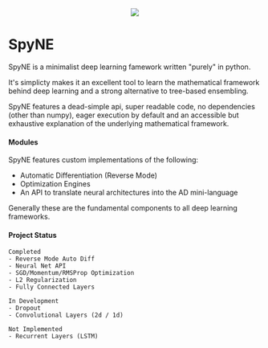 <div align="center">
    <img src="https://raw.githubusercontent.com/bwhitesell/SpyNE/master/logo.png">
</div>

# SpyNE
SpyNE is a minimalist deep learning famework written 
"purely" in python. 

It's simplicty makes it an excellent tool to learn 
the mathematical framework behind deep learning and a
strong alternative to tree-based ensembling.

SpyNE features a dead-simple api, super readable code,
no dependencies (other than numpy), eager execution by 
default and an accessible but exhaustive explanation of the 
underlying mathematical framework.

#### Modules
SpyNE features custom implementations of the following:
- Automatic Differentiation (Reverse Mode)
- Optimization Engines
- An API to translate neural architectures into the AD 
  mini-language
  
Generally these are the fundamental components to all deep
learning frameworks.


#### Project Status
```
Completed
- Reverse Mode Auto Diff
- Neural Net API
- SGD/Momentum/RMSProp Optimization
- L2 Regularization
- Fully Connected Layers

In Development
- Dropout
- Convolutional Layers (2d / 1d)
    
Not Implemented
- Recurrent Layers (LSTM)
```
